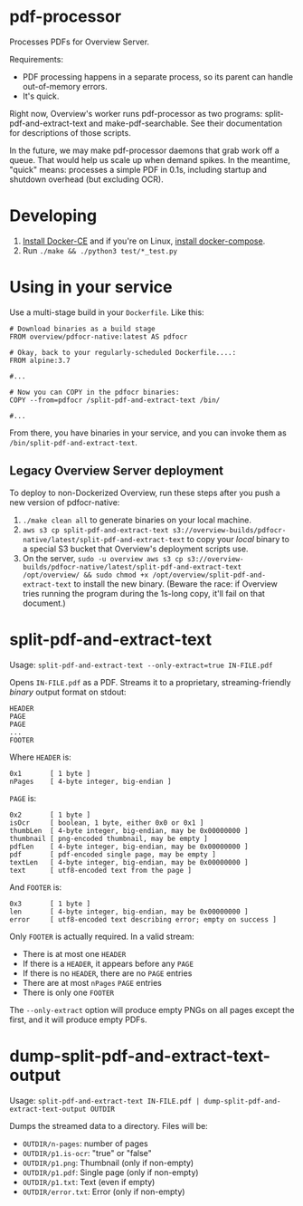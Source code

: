 pdf-processor
=============

Processes PDFs for Overview Server.

Requirements:

* PDF processing happens in a separate process, so its parent can handle
  out-of-memory errors.
* It's quick.

Right now, Overview's worker runs pdf-processor as two programs:
split-pdf-and-extract-text and make-pdf-searchable. See their documentation
for descriptions of those scripts.

In the future, we may make pdf-processor daemons that grab work off a queue.
That would help us scale up when demand spikes. In the meantime, "quick" means:
processes a simple PDF in 0.1s, including startup and shutdown overhead (but
excluding OCR).

Developing
==========

1. [Install Docker-CE](https://docs.docker.com/engine/installation/) and
   if you're on Linux, [install docker-compose](https://docs.docker.com/compose/install/#install-compose).
1. Run `./make && ./python3 test/*_test.py`

Using in your service
=====================

Use a multi-stage build in your `Dockerfile`. Like this:

```
# Download binaries as a build stage
FROM overview/pdfocr-native:latest AS pdfocr

# Okay, back to your regularly-scheduled Dockerfile....:
FROM alpine:3.7

#...

# Now you can COPY in the pdfocr binaries:
COPY --from=pdfocr /split-pdf-and-extract-text /bin/

#...
```

From there, you have binaries in your service, and you can invoke them as
`/bin/split-pdf-and-extract-text`.

Legacy Overview Server deployment
---------------------------------

To deploy to non-Dockerized Overview, run these steps after you push a new
version of pdfocr-native:

1. `./make clean all` to generate binaries on your local machine.
1. `aws s3 cp split-pdf-and-extract-text s3://overview-builds/pdfocr-native/latest/split-pdf-and-extract-text` to copy your _local_ binary to a special S3 bucket that Overview's deployment scripts use.
1. On the server, `sudo -u overview aws s3 cp s3://overview-builds/pdfocr-native/latest/split-pdf-and-extract-text /opt/overview/ && sudo chmod +x /opt/overview/split-pdf-and-extract-text` to install the new binary. (Beware the race: if Overview tries running the program during the 1s-long copy, it'll fail on that document.)

split-pdf-and-extract-text
==========================

Usage: `split-pdf-and-extract-text --only-extract=true IN-FILE.pdf`

Opens `IN-FILE.pdf` as a PDF. Streams it to a proprietary, streaming-friendly
_binary_ output format on stdout:

    HEADER
    PAGE
    PAGE
    ...
    FOOTER

Where `HEADER` is:

    0x1       [ 1 byte ]
    nPages    [ 4-byte integer, big-endian ]

`PAGE` is:

    0x2       [ 1 byte ]
    isOcr     [ boolean, 1 byte, either 0x0 or 0x1 ]
    thumbLen  [ 4-byte integer, big-endian, may be 0x00000000 ]
    thumbnail [ png-encoded thumbnail, may be empty ]
    pdfLen    [ 4-byte integer, big-endian, may be 0x00000000 ]
    pdf       [ pdf-encoded single page, may be empty ]
    textLen   [ 4-byte integer, big-endian, may be 0x00000000 ]
    text      [ utf8-encoded text from the page ]

And `FOOTER` is:

    0x3       [ 1 byte ]
    len       [ 4-byte integer, big-endian, may be 0x00000000 ]
    error     [ utf8-encoded text describing error; empty on success ]

Only `FOOTER` is actually required. In a valid stream:

* There is at most one `HEADER`
* If there is a `HEADER`, it appears before any `PAGE`
* If there is no `HEADER`, there are no `PAGE` entries
* There are at most `nPages` `PAGE` entries
* There is only one `FOOTER`

The `--only-extract` option will produce empty PNGs on all pages except the
first, and it will produce empty PDFs.

dump-split-pdf-and-extract-text-output
======================================

Usage: `split-pdf-and-extract-text IN-FILE.pdf | dump-split-pdf-and-extract-text-output OUTDIR`

Dumps the streamed data to a directory. Files will be:

* `OUTDIR/n-pages`: number of pages
* `OUTDIR/p1.is-ocr`: "true" or "false"
* `OUTDIR/p1.png`: Thumbnail (only if non-empty)
* `OUTDIR/p1.pdf`: Single page (only if non-empty)
* `OUTDIR/p1.txt`: Text (even if empty)
* `OUTDIR/error.txt`: Error (only if non-empty)
